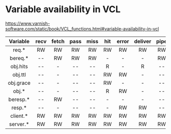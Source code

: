 Variable availability in VCL
============================
https://www.varnish-software.com/static/book/VCL_functions.html#variable-availability-in-vcl

| Variable | recv | fetch | pass | miss | hit | error | deliver | pipe | hash |
| :------: | :--: | :---: | :--: | :--: | :-: | :---: | :-----: | :--: | :--: |
| req.*    |  RW  |   RW  |  RW  |  RW  |  RW |   RW  |    RW   |  RW  |   RW |
| bereq.*  |  --  |   RW  |  RW  |  RW  |  -  |   -   |    -    |  RW  |   -  |
| obj.hits |  --  |   -   |  --  |  --  |  R  |   -   |    R    |  --  |   -  |
| obj.ttl  |  --  |   -   |  --  |  --  |  RW |   RW  |    -    |  --  |   -  |
| obj.grace|  --  |   -   |  --  |  --  |  RW |   -   |    -    |  --  |   -  |
| obj.*    |  --  |   -   |  --  |  --  |  R  |   RW  |    -    |  --  |   -  |
| beresp.* |  --  |   RW  |  --  |  --  |  -  |   -   |    -    |  --  |   -  |
| resp.*   |  --  |   -   |  --  |  --  |  -  |   RW  |    RW   |  --  |   -  |
| client.* |  RW  |   RW  |  RW  |  RW  |  RW |   RW  |    RW   |  RW  |   RW |
| server.* |  RW  |   RW  |  RW  |  RW  |  RW |   RW  |    RW   |  RW  |   RW |

